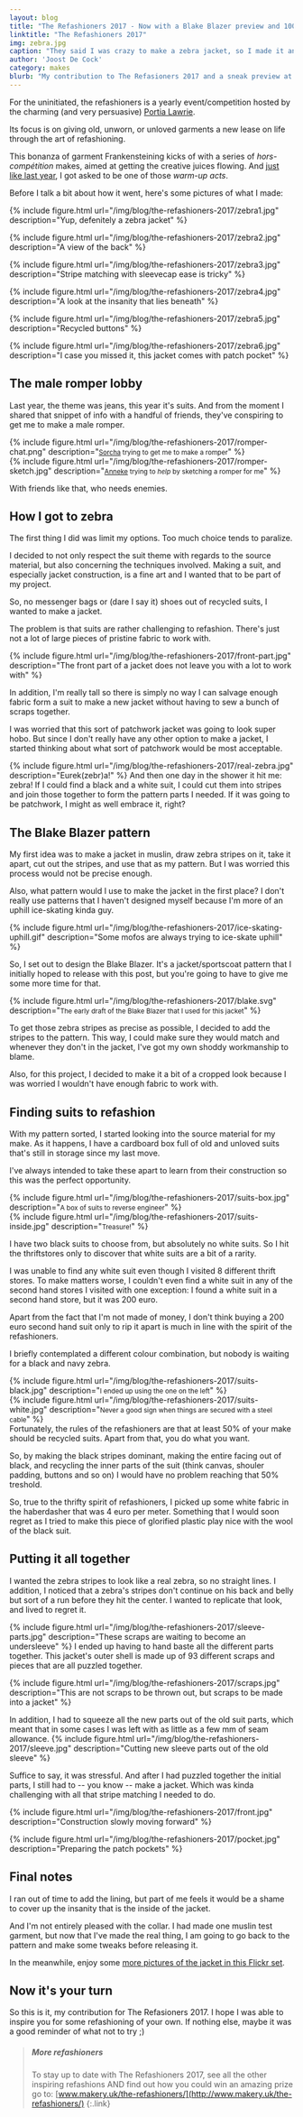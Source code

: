 ```yaml
---
layout: blog
title: "The Refashioners 2017 - Now with a Blake Blazer preview and 100% more zebra"
linktitle: "The Refashioners 2017"
img: zebra.jpg
caption: "They said I was crazy to make a zebra jacket, so I made it anyway. And it sank into the swamp."
author: 'Joost De Cock'
category: makes
blurb: "My contribution to The Refasioners 2017 and a sneak preview at the upcoming Blake Blazer pattern"
---
```


For the uninitiated, the refashioners is a yearly event/competition hosted by the charming (and very persuasive) 
[Portia Lawrie](http://www.makery.uk/). 

Its focus is on giving old, unworn, or unloved garments a new lease on life through the art of refashioning.

This bonanza of garment Frankensteining kicks of with a series of *hors-comp&eacute;tition*  makes, aimed at getting
the creative juices flowing. And [just like last year](http://www.makery.uk/2016/08/the-refashioners-2016-joost/), 
I got asked to be one of those *warm-up acts*.

Before I talk a bit about how it went, here's some pictures of what I made:

{% include figure.html 
    url="/img/blog/the-refashioners-2017/zebra1.jpg" 
    description="Yup, defenitely a zebra jacket" 
%}

{% include figure.html 
    url="/img/blog/the-refashioners-2017/zebra2.jpg" 
    description="A view of the back" 
%}

{% include figure.html 
    url="/img/blog/the-refashioners-2017/zebra3.jpg" 
    description="Stripe matching with sleevecap ease is tricky" 
%}

{% include figure.html 
    url="/img/blog/the-refashioners-2017/zebra4.jpg" 
    description="A look at the insanity that lies beneath" 
%}

{% include figure.html 
    url="/img/blog/the-refashioners-2017/zebra5.jpg" 
    description="Recycled buttons" 
%}

{% include figure.html 
    url="/img/blog/the-refashioners-2017/zebra6.jpg" 
    description="I case you missed it, this jacket comes with patch pocket" 
%}


## The male romper lobby
Last year, the theme was jeans, this year it's suits. And from the moment I shared that snippet of info 
with a handful of friends, they've conspiring to get me to make a male romper.

<div class="row">
<div class="col-sm-6">
{% include figure.html 
    url="/img/blog/the-refashioners-2017/romper-chat.png" 
    description="<small><a href='https://twitter.com/scorchtorch' target='_BLANK'>Sorcha</a> trying to get me to make a romper</small>" 
%}
</div>
<div class="col-sm-6">
{% include figure.html 
    url="/img/blog/the-refashioners-2017/romper-sketch.jpg" 
    description="<small><a href='http://www.annekecaramin.com/' target='_BLANK'>Anneke</a> trying to <em>help</em> by sketching a romper for me</small>" 
%}
</div>
</div>

With friends like that, who needs enemies.

## How I got to zebra

The first thing I did was limit my options. Too much choice tends to paralize.

I decided to not only respect the suit theme with regards to the source material, but also concerning the techniques involved.
Making a suit, and especially jacket construction, is a fine art and I wanted that to be part of my project.

So, no messenger bags or (dare I say it) shoes out of recycled suits, I wanted to make a jacket.

The problem is that suits are rather challenging to refashion. There's just not a lot of large pieces of pristine fabric to work with.

{% include figure.html 
    url="/img/blog/the-refashioners-2017/front-part.jpg" 
    description="The front part of a jacket does not leave you with a lot to work with"
%}

In addition, I'm really tall so there is simply no way I can salvage enough fabric form a suit to make a new jacket
without having to sew a bunch of scraps together.

I was worried that this sort of patchwork jacket was going to look super hobo.
But since I don't really have any other option to make a jacket, I started thinking about what sort of patchwork would be most acceptable.

{% include figure.html 
    url="/img/blog/the-refashioners-2017/real-zebra.jpg" 
    description="Eurek(zebr)a!" 
%}
And then one day in the shower it hit me: zebra! If I could find a black and a white suit, I could cut them into stripes
and join those together to form the pattern parts I needed. If it was going to be patchwork, I might as well embrace it, right?

## The Blake Blazer pattern

My first idea was to make a jacket in muslin, draw zebra stripes on it, take it apart, cut out the stripes, and use that as my pattern.
But I was worried this process would not be precise enough. 

Also, what pattern would I use to make the jacket in the first place? I don't really use patterns that I haven't designed myself 
because I'm more of an uphill ice-skating kinda guy.

{% include figure.html 
    url="/img/blog/the-refashioners-2017/ice-skating-uphill.gif" 
    description="Some mofos are always trying to ice-skate uphill" 
%}

So, I set out to design the Blake Blazer. It's a jacket/sportscoat pattern that I initially hoped to release with this post, but
you're going to have to give me some more time for that.

{% include figure.html 
    url="/img/blog/the-refashioners-2017/blake.svg" 
    description="<small>The early draft of the Blake Blazer that I used for this jacket</small>" 
%}

To get those zebra stripes as precise as possible, I decided to add the stripes to the pattern.
This way, I could make sure they would match and whenever they don't in the jacket, I've got my own shoddy workmanship to blame.

Also, for this project, I decided to make it a bit of a cropped look because I was worried I wouldn't have enough fabric to work with.

## Finding suits to refashion

With my pattern sorted, I started looking into the source material for my make.
As it happens, I have a cardboard box full of old and unloved suits that's still in storage since my last move.

I've always intended to take these apart to learn from their construction so this was the perfect opportunity.

<div class="row">
<div class="col-sm-6">
{% include figure.html 
    url="/img/blog/the-refashioners-2017/suits-box.jpg" 
    description="<small>A box of suits to reverse engineer</small>"
%}
</div>
<div class="col-sm-6">
{% include figure.html 
    url="/img/blog/the-refashioners-2017/suits-inside.jpg" 
    description="<small>Treasure!</small>"
%}
</div>
</div>

I have two black suits to choose from, but absolutely no white suits. So I hit the thriftstores only to discover that white suits are a bit of a rarity.

I was unable to find any white suit even though I visited 8 different thrift stores. To make matters worse, I couldn't even find a 
white suit in any of the second hand stores I visited with one exception: I found a white suit in a second hand store, but it was 200 euro.

Apart from the fact that I'm not made of money, I don't think buying a 200 euro second hand suit only to rip it apart is much in line with the spirit 
of the refashioners. 

I briefly contemplated a different colour combination, but nobody is waiting for a black and navy zebra.

<div class="row">
<div class="col-sm-6">
{% include figure.html 
    url="/img/blog/the-refashioners-2017/suits-black.jpg" 
    description="<small>I ended up using the one on the left</small>"
%}
</div>
<div class="col-sm-6">
{% include figure.html 
    url="/img/blog/the-refashioners-2017/suits-white.jpg" 
    description="<small>Never a good sign when things are secured with a steel cable</small>"
%}
</div>
</div>
Fortunately, the rules of the refashioners are that at least 50% of your make should be recycled suits. Apart from that, you do what you want.

So, by making the black stripes dominant, making the entire facing out of black, and recycling the inner parts of the suit (think canvas, shouler padding, buttons and so on) I would have no problem reaching that 50% treshold.

So, true to the thrifty spirit of refashioners, I picked up some white fabric in the haberdasher that was 4 euro per meter. 
Something that I would soon regret as I tried to make this piece of glorified plastic play nice with the wool of the black suit.

## Putting it all together

I wanted the zebra stripes to look like a real zebra, so no straight lines. I addition, I noticed that a zebra's stripes don't continue on his back and belly
but sort of a run before they hit the center. I wanted to replicate that look, and lived to regret it.

{% include figure.html 
    url="/img/blog/the-refashioners-2017/sleeve-parts.jpg" 
    description="These scraps are waiting to become an undersleeve"
%}
I ended up having to hand baste all the different parts together. This jacket's outer shell is made up of 93 different scraps and pieces that are all puzzled together.

{% include figure.html 
    url="/img/blog/the-refashioners-2017/scraps.jpg" 
    description="This are not scraps to be thrown out, but scraps to be made into a jacket"
%}

In addition, I had to squeeze all the new parts out of the old suit parts, which meant that in some cases I was left with as little as a few mm of seam allowance.
{% include figure.html 
    url="/img/blog/the-refashioners-2017/sleeve.jpg" 
    description="Cutting new sleeve parts out of the old sleeve"
%}

Suffice to say, it was stressful. And after I had puzzled together the initial parts, I still had to -- you know -- make a jacket. 
Which was kinda challenging with all that stripe matching I needed to do.

{% include figure.html 
    url="/img/blog/the-refashioners-2017/front.jpg" 
    description="Construction slowly moving forward"
%}

{% include figure.html 
    url="/img/blog/the-refashioners-2017/pocket.jpg" 
    description="Preparing the patch pockets"
%}

## Final notes

I ran out of time to add the lining, but part of me feels it would be a shame to cover up the insanity that is the inside of the jacket.

And I'm not entirely pleased with the collar. I had made one muslin test garment, but now that I've made the real thing, I am going to go back to the pattern and make some tweaks before releasing it.

In the meanwhile, enjoy some [more pictures of the jacket in this Flickr set](https://www.flickr.com/photos/__niki__/albums/72157684742893052).

## Now it's your turn

So this is it, my contribution for The Refasioners 2017. I hope I was able to inspire you for some refashioning of your own.
If nothing else, maybe it was a good reminder of what not to try ;)


> ##### More refashioners
> To stay up to date with The Refashioners 2017, see all the other inspiring refashions AND 
> find out how you could win an amazing prize go to: [www.makery.uk/the-refashioners/](http://www.makery.uk/the-refashioners/)
{:.link}


